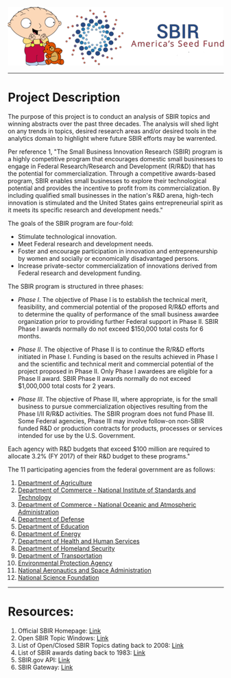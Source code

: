 ![Project Logo](https://github.com/ereidelbach/SBIR/blob/master/projectLogo.png)

----

# Project Description

The purpose of this project is to conduct an analysis of SBIR topics and winning abstracts over the past three decades. The analysis will shed light on any trends in topics, desired research areas and/or desired tools in the analytics domain to highlight where future SBIR efforts may be warrented.

Per reference 1, "The Small Business Innovation Research (SBIR) program is a highly competitive program that encourages domestic small businesses to engage in Federal Research/Research and Development (R/R&D) that has the potential for commercialization. Through a competitive awards-based program, SBIR enables small businesses to explore their technological potential and provides the incentive to profit from its commercialization. By including qualified small businesses in the nation's R&D arena, high-tech innovation is stimulated and the United States gains entrepreneurial spirit as it meets its specific research and development needs."

The goals of the SBIR program are four-fold:
* Stimulate technological innovation.
* Meet Federal research and development needs.
* Foster and encourage participation in innovation and entrepreneurship by women and socially or economically disadvantaged persons.
* Increase private-sector commercialization of innovations derived from Federal research and development funding.

The SBIR program is structured in three phases:
* <i>Phase I</i>. The objective of Phase I is to establish the technical merit, feasibility, and commercial potential of the proposed R/R&D efforts and to determine the quality of performance of the small business awardee organization prior to providing further Federal support in Phase II. SBIR Phase I awards normally do not exceed $150,000 total costs for 6 months.

* <i>Phase II</i>. The objective of Phase II is to continue the R/R&D efforts initiated in Phase I. Funding is based on the results achieved in Phase I and the scientific and technical merit and commercial potential of the project proposed in Phase II. Only Phase I awardees are eligible for a Phase II award. SBIR Phase II awards normally do not exceed $1,000,000 total costs for 2 years.

* <i>Phase III</i>. The objective of Phase III, where appropriate, is for the small business to pursue commercialization objectives resulting from the Phase I/II R/R&D activities. The SBIR program does not fund Phase III. Some Federal agencies, Phase III may involve follow-on non-SBIR funded R&D or production contracts for products, processes or services intended for use by the U.S. Government.

Each agency with R&D budgets that exceed $100 million are required to allocate 3.2% (FY 2017) of their R&D budget to these programs."

The 11 participating agencies from the federal government are as follows:

1. [Department of Agriculture][1]
2. [Department of Commerce - National Institute of Standards and Technology][2]
3. [Department of Commerce - National Oceanic and Atmospheric Administration][3]
4. [Department of Defense][4]
5. [Department of Education][5]
6. [Department of Energy][6]
7. [Department of Health and Human Services][7]
8. [Department of Homeland Security][8]
9. [Department of Transportation][9]
10. [Environmental Protection Agency][10]
11. [National Aeronautics and Space Administration][11]
12. [National Science Foundation][12]

  [1]: http://nifa.usda.gov/program/small-business-innovation-research-program
  [2]: http://www.nist.gov/tpo/sbir/
  [3]: http://techpartnerships.noaa.gov/SBIR.aspx
  [4]: http://www.acq.osd.mil/osbp/sbir/
  [5]: http://www2.ed.gov/programs/sbir/index.html
  [6]: http://science.energy.gov/sbir/
  [7]: http://grants.nih.gov/grants/funding/sbir.htm
  [8]: https://sbir2.st.dhs.gov/portal/SBIR/
  [9]: http://www.volpe.dot.gov/sbir/index.html
  [10]: http://www.epa.gov/ncer/sbir/
  [11]: http://sbir.gsfc.nasa.gov/
  [12]: http://www.nsf.gov/eng/iip/sbir/

----

# Resources:

1. Official SBIR Homepage: [Link][13]
2. Open SBIR Topic Windows: [Link][14]
3. List of Open/Closed SBIR Topics dating back to 2008: [Link][15]
4. List of SBIR awards dating back to 1983: [Link][16]
5. SBIR.gov API: [Link][17]
6. SBIR Gateway: [Link][18]

  [13]: https://www.sbir.gov/
  [14]: https://www.sbir.gov/solicitation-listing/open
  [15]: https://www.sbir.gov/sbirsearch/topic/past
  [16]: https://www.sbir.gov/sbirsearch/award/all
  [17]: https://www.sbir.gov/api/
  [18]: http://zynsys.com/sbir/
